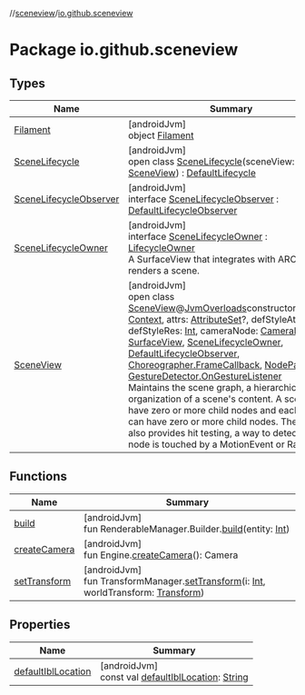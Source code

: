 //[sceneview](../../index.md)/[io.github.sceneview](index.md)

# Package io.github.sceneview

## Types

| Name | Summary |
|---|---|
| [Filament](-filament/index.md) | [androidJvm]<br>object [Filament](-filament/index.md) |
| [SceneLifecycle](-scene-lifecycle/index.md) | [androidJvm]<br>open class [SceneLifecycle](-scene-lifecycle/index.md)(sceneView: [SceneView](-scene-view/index.md)) : [DefaultLifecycle](../io.github.sceneview.utils/-default-lifecycle/index.md) |
| [SceneLifecycleObserver](-scene-lifecycle-observer/index.md) | [androidJvm]<br>interface [SceneLifecycleObserver](-scene-lifecycle-observer/index.md) : [DefaultLifecycleObserver](https://developer.android.com/reference/kotlin/androidx/lifecycle/DefaultLifecycleObserver.html) |
| [SceneLifecycleOwner](-scene-lifecycle-owner/index.md) | [androidJvm]<br>interface [SceneLifecycleOwner](-scene-lifecycle-owner/index.md) : [LifecycleOwner](https://developer.android.com/reference/kotlin/androidx/lifecycle/LifecycleOwner.html)<br>A SurfaceView that integrates with ARCore and renders a scene. |
| [SceneView](-scene-view/index.md) | [androidJvm]<br>open class [SceneView](-scene-view/index.md)@[JvmOverloads](https://kotlinlang.org/api/latest/jvm/stdlib/kotlin.jvm/-jvm-overloads/index.html)constructor(context: [Context](https://developer.android.com/reference/kotlin/android/content/Context.html), attrs: [AttributeSet](https://developer.android.com/reference/kotlin/android/util/AttributeSet.html)?, defStyleAttr: [Int](https://kotlinlang.org/api/latest/jvm/stdlib/kotlin/-int/index.html), defStyleRes: [Int](https://kotlinlang.org/api/latest/jvm/stdlib/kotlin/-int/index.html), cameraNode: [CameraNode](../com.google.ar.sceneform/-camera-node/index.md)) : [SurfaceView](https://developer.android.com/reference/kotlin/android/view/SurfaceView.html), [SceneLifecycleOwner](-scene-lifecycle-owner/index.md), [DefaultLifecycleObserver](https://developer.android.com/reference/kotlin/androidx/lifecycle/DefaultLifecycleObserver.html), [Choreographer.FrameCallback](https://developer.android.com/reference/kotlin/android/view/Choreographer.FrameCallback.html), [NodeParent](../io.github.sceneview.node/-node-parent/index.md), [GestureDetector.OnGestureListener](../io.github.sceneview.gesture/-gesture-detector/-on-gesture-listener/index.md)<br>Maintains the scene graph, a hierarchical organization of a scene's content. A scene can have zero or more child nodes and each node can have zero or more child nodes. The Scene also provides hit testing, a way to detect which node is touched by a MotionEvent or Ray. |

## Functions

| Name | Summary |
|---|---|
| [build](build.md) | [androidJvm]<br>fun RenderableManager.Builder.[build](build.md)(entity: [Int](https://kotlinlang.org/api/latest/jvm/stdlib/kotlin/-int/index.html)) |
| [createCamera](create-camera.md) | [androidJvm]<br>fun Engine.[createCamera](create-camera.md)(): Camera |
| [setTransform](set-transform.md) | [androidJvm]<br>fun TransformManager.[setTransform](set-transform.md)(i: [Int](https://kotlinlang.org/api/latest/jvm/stdlib/kotlin/-int/index.html), worldTransform: [Transform](../io.github.sceneview.math/index.md#1875660684%2FClasslikes%2F-1571379623)) |

## Properties

| Name | Summary |
|---|---|
| [defaultIblLocation](default-ibl-location.md) | [androidJvm]<br>const val [defaultIblLocation](default-ibl-location.md): [String](https://kotlinlang.org/api/latest/jvm/stdlib/kotlin/-string/index.html) |
